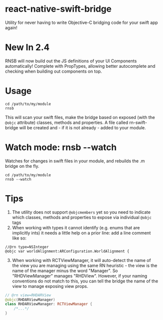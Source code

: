 # react-native-swift-bridge

Utility for never having to write Objective-C bridging code for your swift app again!

# New In 2.4

RNSB will now build out the JS definitions of your UI Components automatically! Complete with PropTypes, allowing better autocomplete and checking when building out components on top.

# Usage

```
cd /path/to/my/module
rnsb
```

This will scan your swift files, make the bridge based on exposed (with the `@objc` attribute) classes, methods and properties. A file called rn-swift-bridge will be created and - if it is not already - added to your module.

# Watch mode: rnsb --watch

Watches for changes in swift files in your module, and rebuilds the .m bridge on the fly.

```
cd /path/to/my/module
rnsb --watch
```

# Tips

1.  The utility does not support `@objcmembers` yet so you need to indicate which classes, methods and properties to expose via individual `@objc` tags
2.  When working with types it cannot identify (e.g. enums that are implicitly ints) it needs a little help on a prior line: add a line comment like so:

```
//@rn type=NSInteger
@objc var worldAlignment:ARConfiguration.WorldAlignment {
```

3.  When working with RCTViewManager, it will auto-detect the name of the view you are managing using the same RN heuristic - the view is the name of the manager minus the word "Manager". So "RHDViewManager" manages "RHDView". However, if your naming conventions do not match to this, you can tell the bridge the name of the view to manage exposing view props.

```swift
// @rn view=RHDARView
@objc(RHDARViewManager)
class RHDARViewManager: RCTViewManager {
    /*...*/
}
```
